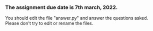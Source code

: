 ### The assignment due date is 7th march, 2022.

You should edit the file "answer.py" and answer the questions asked.
Please don't try to edit or rename the files.

